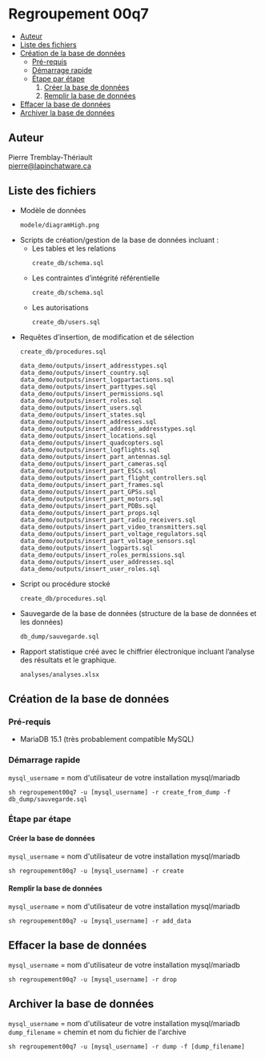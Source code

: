 # Regroupement 00q7
* [Auteur](#auteur)
* [Liste des fichiers](#liste-des-fichiers)
* [Création de la base de données](#création-de-la-base-de-données)
    * [Pré-requis](#pré-requis)
    * [Démarrage rapide](#démarrage-rapide)
    * [Étape par étape](#étape-par-étape)
        1. [Créer la base de données](#créer-la-base-de-données)
        2. [Remplir la base de données](#remplir-la-base-de-données)
* [Effacer la base de données](#effacer-la-base-de-données)
* [Archiver la base de données](#archiver-la-base-de-données)

## Auteur
Pierre Tremblay-Thériault  
pierre@lapinchatware.ca

## Liste des fichiers

- Modèle de données
  ```
  modele/diagramHigh.png
  ```
- Scripts de création/gestion de la base de données incluant :
    - Les tables et les relations
      ```
      create_db/schema.sql
      ```
    - Les contraintes d’intégrité référentielle
      ```
      create_db/schema.sql
      ```
    - Les autorisations
      ```
      create_db/users.sql
      ```
- Requêtes d’insertion, de modification et de sélection
  ```
  create_db/procedures.sql
  ```
  ```
  data_demo/outputs/insert_addresstypes.sql
  data_demo/outputs/insert_country.sql
  data_demo/outputs/insert_logpartactions.sql
  data_demo/outputs/insert_parttypes.sql
  data_demo/outputs/insert_permissions.sql
  data_demo/outputs/insert_roles.sql
  data_demo/outputs/insert_users.sql
  data_demo/outputs/insert_states.sql
  data_demo/outputs/insert_addresses.sql
  data_demo/outputs/insert_address_addresstypes.sql
  data_demo/outputs/insert_locations.sql
  data_demo/outputs/insert_quadcopters.sql
  data_demo/outputs/insert_logflights.sql
  data_demo/outputs/insert_part_antennas.sql
  data_demo/outputs/insert_part_cameras.sql
  data_demo/outputs/insert_part_ESCs.sql
  data_demo/outputs/insert_part_flight_controllers.sql
  data_demo/outputs/insert_part_frames.sql
  data_demo/outputs/insert_part_GPSs.sql
  data_demo/outputs/insert_part_motors.sql
  data_demo/outputs/insert_part_PDBs.sql
  data_demo/outputs/insert_part_props.sql
  data_demo/outputs/insert_part_radio_receivers.sql
  data_demo/outputs/insert_part_video_transmitters.sql
  data_demo/outputs/insert_part_voltage_regulators.sql
  data_demo/outputs/insert_part_voltage_sensors.sql
  data_demo/outputs/insert_logparts.sql
  data_demo/outputs/insert_roles_permissions.sql
  data_demo/outputs/insert_user_addresses.sql
  data_demo/outputs/insert_user_roles.sql
  ```
- Script ou procédure stocké
  ```
  create_db/procedures.sql
  ```
- Sauvegarde de la base de données (structure de la base de données et les données)
  ```
  db_dump/sauvegarde.sql
  ```
- Rapport statistique créé avec le chiffrier électronique incluant l’analyse des résultats et le graphique.
  ```
  analyses/analyses.xlsx
  ```

## Création de la base de données

### Pré-requis

- MariaDB 15.1 (très probablement compatible MySQL)

### Démarrage rapide

`mysql_username` = nom d'utilisateur de votre installation mysql/mariadb

```
sh regroupement00q7 -u [mysql_username] -r create_from_dump -f db_dump/sauvegarde.sql
```

### Étape par étape

#### Créer la base de données

`mysql_username` = nom d'utilisateur de votre installation mysql/mariadb

```
sh regroupement00q7 -u [mysql_username] -r create
```

#### Remplir la base de données

`mysql_username` = nom d'utilisateur de votre installation mysql/mariadb

```
sh regroupement00q7 -u [mysql_username] -r add_data
```

## Effacer la base de données

`mysql_username` = nom d'utilisateur de votre installation mysql/mariadb

```
sh regroupement00q7 -u [mysql_username] -r drop
```

## Archiver la base de données

`mysql_username` = nom d'utilisateur de votre installation mysql/mariadb
`dump_filename` = chemin et nom du fichier de l'archive

```
sh regroupement00q7 -u [mysql_username] -r dump -f [dump_filename]
```